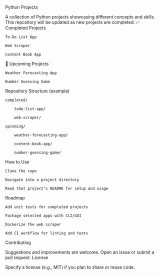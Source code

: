 Python Projects

A collection of Python projects showcasing different concepts and skills. This repository will be updated as new projects are completed.
✅ Completed Projects

    To-Do List App

    Web Scraper

    Content Book App

🚧 Upcoming Projects

    Weather Forecasting App

    Number Guessing Game

Repository Structure (example)

    completed/

        todo-list-app/

        web-scraper/

    upcoming/

        weather-forecasting-app/

        content-book-app/

        number-guessing-game/

How to Use

    Clone the repo

    Navigate into a project directory

    Read that project’s README for setup and usage

Roadmap

    Add unit tests for completed projects

    Package selected apps with CLI/GUI

    Dockerize the web scraper

    Add CI workflow for linting and tests

Contributing

Suggestions and improvements are welcome. Open an issue or submit a pull request.
License

Specify a license (e.g., MIT) if you plan to share or reuse code.
